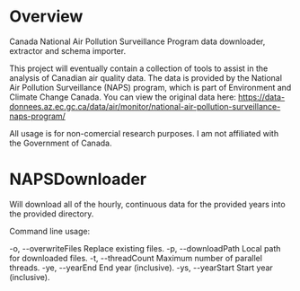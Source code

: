 # Overview
Canada National Air Pollution Surveillance Program data downloader, extractor and schema importer. 

This project will eventually contain a collection of tools to assist in the analysis of Canadian air quality data. The data is provided by the National Air Pollution Surveillance (NAPS) program, which is part of Environment and Climate Change Canada. You can view the original data here: https://data-donnees.az.ec.gc.ca/data/air/monitor/national-air-pollution-surveillance-naps-program/

All usage is for non-comercial research purposes. I am not affiliated with the Government of Canada.

# NAPSDownloader

Will download all of the hourly, continuous data for the provided years into the provided directory.

Command line usage:

 -o, --overwriteFiles       Replace existing files.
 -p, --downloadPath <arg>   Local path for downloaded files.
 -t, --threadCount <arg>    Maximum number of parallel threads.
 -ye, --yearEnd <arg>       End year (inclusive).
 -ys, --yearStart <arg>     Start year (inclusive).
